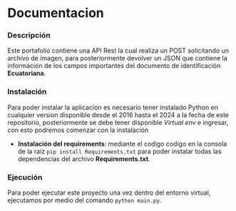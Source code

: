 # Documentacion
### Descripción
Este portafolio contiene una API Rest la cual realiza un POST solicitando un archivo de imagen, para posteriormente devolver un JSON que contiene la información de los campos importantes del documento de identificación **Ecuatoriana**.
### Instalación
Para poder instalar la aplicacion es necesario tener instalado Python en cualquier version disponible desde el 2016 hasta el 2024 a la fecha de este repositorio, posteriormente se debe tener disponible *Virtual env* e ingresar, con esto podremos comenzar con la instalación

* **Instalación del requirements**: mediante el codigo codigo en la consola de la raíz `pip install Requirements.txt` para poder instalar todas las dependencias del archivo **Requirements.txt**.

### Ejecución
Para poder ejecutar este proyecto una vez dentro del entorno virtual, ejecutamos por medio del comando `python main.py`.
